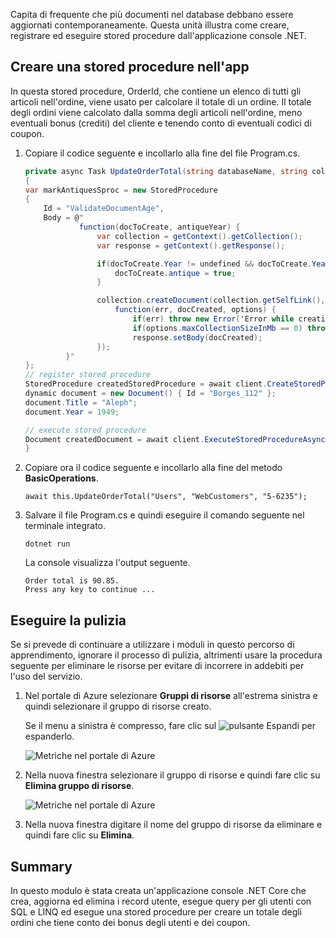 Capita di frequente che più documenti nel database debbano essere aggiornati contemporaneamente. Questa unità illustra come creare, registrare ed eseguire stored procedure dall'applicazione console .NET.

## <a name="create-a-stored-procedure-in-your-app"></a>Creare una stored procedure nell'app

In questa stored procedure, OrderId, che contiene un elenco di tutti gli articoli nell'ordine, viene usato per calcolare il totale di un ordine. Il totale degli ordini viene calcolato dalla somma degli articoli nell'ordine, meno eventuali bonus (crediti) del cliente e tenendo conto di eventuali codici di coupon.

1. Copiare il codice seguente e incollarlo alla fine del file Program.cs.

    <!--TODO: Update sproc to take order total and check for available dividend, and use of summer coupon code, and provide updated total-->
    ```csharp
    private async Task UpdateOrderTotal(string databaseName, string collectionName, Order orderId)
    {
    var markAntiquesSproc = new StoredProcedure
    {
        Id = "ValidateDocumentAge",
        Body = @"
                function(docToCreate, antiqueYear) {
                    var collection = getContext().getCollection();    
                    var response = getContext().getResponse();    
    
                    if(docToCreate.Year != undefined && docToCreate.Year < antiqueYear){
                        docToCreate.antique = true;
                    }
    
                    collection.createDocument(collection.getSelfLink(), docToCreate, {}, 
                        function(err, docCreated, options) { 
                            if(err) throw new Error('Error while creating document: ' + err.message);                              
                            if(options.maxCollectionSizeInMb == 0) throw 'max collection size not found'; 
                            response.setBody(docCreated);
                    });
             }"
    };
    // register stored procedure
    StoredProcedure createdStoredProcedure = await client.CreateStoredProcedureAsync(UriFactory.CreateDocumentCollectionUri("db", "coll"), markAntiquesSproc);
    dynamic document = new Document() { Id = "Borges_112" };
    document.Title = "Aleph";
    document.Year = 1949;
    
    // execute stored procedure
    Document createdDocument = await client.ExecuteStoredProcedureAsync<Document>(UriFactory.CreateStoredProcedureUri("db", "coll", "ValidateDocumentAge"), document, 1920);
    }
    ```

2. Copiare ora il codice seguente e incollarlo alla fine del metodo **BasicOperations**.

    ```
    await this.UpdateOrderTotal("Users", "WebCustomers", "5-6235");
    ```

3. Salvare il file Program.cs e quindi eseguire il comando seguente nel terminale integrato.

    ```
    dotnet run
    ```

    La console visualizza l'output seguente.

    ```
    Order total is 90.85.
    Press any key to continue ...
    ```

## <a name="clean-up"></a>Eseguire la pulizia

Se si prevede di continuare a utilizzare i moduli in questo percorso di apprendimento, ignorare il processo di pulizia, altrimenti usare la procedura seguente per eliminare le risorse per evitare di incorrere in addebiti per l'uso del servizio.

1. Nel portale di Azure selezionare **Gruppi di risorse** all'estrema sinistra e quindi selezionare il gruppo di risorse creato.  

    Se il menu a sinistra è compresso, fare clic sul ![pulsante Espandi](../media/5-javascript-programming/expand.png) per espanderlo.

   ![Metriche nel portale di Azure](../media/5-javascript-programming/delete-resources-select.png)

2. Nella nuova finestra selezionare il gruppo di risorse e quindi fare clic su **Elimina gruppo di risorse**.

   ![Metriche nel portale di Azure](../media/5-javascript-programming/delete-resources.png)

3. Nella nuova finestra digitare il nome del gruppo di risorse da eliminare e quindi fare clic su **Elimina**.

## <a name="summary"></a>Summary

In questo modulo è stata creata un'applicazione console .NET Core che crea, aggiorna ed elimina i record utente, esegue query per gli utenti con SQL e LINQ ed esegue una stored procedure per creare un totale degli ordini che tiene conto dei bonus degli utenti e dei coupon.